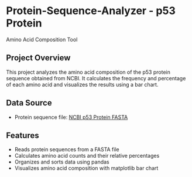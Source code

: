 # Protein-Sequence-Analyzer - p53 Protein
Amino Acid Composition Tool

## Project Overview
This project analyzes the amino acid composition of the p53 protein sequence obtained from NCBI. It calculates the frequency and percentage of each amino acid and visualizes the results using a bar chart.

## Data Source
- Protein sequence file: [NCBI p53 Protein FASTA](https://www.ncbi.nlm.nih.gov/protein/)

## Features
- Reads protein sequences from a FASTA file
- Calculates amino acid counts and their relative percentages
- Organizes and sorts data using pandas
- Visualizes amino acid composition with matplotlib bar chart

  
